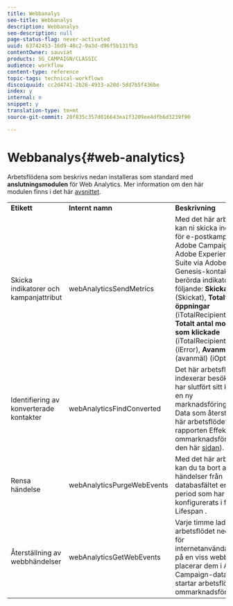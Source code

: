 ```yaml
---
title: Webbanalys
seo-title: Webbanalys
description: Webbanalys
seo-description: null
page-status-flag: never-activated
uuid: 63742453-16d9-48c2-9a3d-d96f5b131fb3
contentOwner: sauviat
products: SG_CAMPAIGN/CLASSIC
audience: workflow
content-type: reference
topic-tags: technical-workflows
discoiquuid: cc2d4741-2b26-4933-a28d-5dd7b5f436be
index: y
internal: n
snippet: y
translation-type: tm+mt
source-git-commit: 20f835c357d016643ea1f3209ee4dfb6d3239f90

---
```



# Webbanalys{#web-analytics}

Arbetsflödena som beskrivs nedan installeras som standard med **anslutningsmodulen** för Web Analytics. Mer information om den här modulen finns i det här [avsnittet](../../platform/using/adobe-analytics-data-connector.md).

<table> 
 <tbody> 
  <tr> 
   <td> <strong>Etikett</strong><br /> </td> 
   <td> <strong>Internt namn</strong><br /> </td> 
   <td> <strong>Beskrivning</strong><br /> </td> 
  </tr> 
  <tr> 
   <td> <span class="uicontrol">Skicka indikatorer och kampanjattribut</span><br /> </td> 
   <td> <span class="uicontrol">webAnalyticsSendMetrics</span><br /> </td> 
   <td> Med det här arbetsflödet kan ni skicka indikatorer för e-postkampanjer från Adobe Campaign till Adobe Experience Cloud Suite via Adobe® Genesis-kontakten. De berörda indikatorerna är följande: <strong>Skickat</strong> (Skickat), <strong>Totalt antal öppningar</strong> (iTotalRecipientOpen), <strong>Totalt antal mottagare som klickade</strong> (iTotalRecipientClick), <strong>Fel</strong> (iError), <strong>Avanmäl</strong> (avanmäl) (iOptOut).<br /> </td> 
  </tr> 
  <tr> 
   <td> <span class="uicontrol">Identifiering av konverterade kontakter</span><br /> </td> 
   <td> <span class="uicontrol">webAnalyticsFindConverted</span><br /> </td> 
   <td> Det här arbetsflödet indexerar besökare som har slutfört sitt köp efter en ny marknadsföringskampanj. Data som återställs av det här arbetsflödet finns i rapporten <span class="uicontrol"></span> Effektiv ommarknadsföring (se den här <a href="../../platform/using/adobe-analytics-data-connector.md#creating-a-re-marketing-campaign"> sidan</a>). <br /> </td> 
  </tr> 
  <tr> 
   <td> <span class="uicontrol">Rensa</span> händelse <br /> </td> 
   <td> <span class="uicontrol">webAnalyticsPurgeWebEvents</span><br /> </td> 
   <td> Med det här arbetsflödet kan du ta bort alla händelser från databasfältet enligt den period som har konfigurerats i fältet <span class="uicontrol">Lifespan</span> . <br /> </td> 
  </tr> 
  <tr> 
   <td> <span class="uicontrol">Återställning av webbhändelser</span><br /> </td> 
   <td> <span class="uicontrol">webAnalyticsGetWebEvents</span><br /> </td> 
   <td> Varje timme laddar det här arbetsflödet ned segment för internetanvändarbeteende på en viss webbplats, placerar dem i Adobe Campaign-databasen och startar arbetsflödet för ommarknadsföring. <br /> </td> 
  </tr> 
 </tbody> 
</table>

